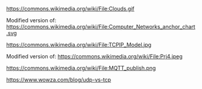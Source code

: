 https://commons.wikimedia.org/wiki/File:Clouds.gif

Modified version of:
https://commons.wikimedia.org/wiki/File:Computer_Networks_anchor_chart.svg

https://commons.wikimedia.org/wiki/File:TCPIP_Model.jpg

Modified version of:
https://commons.wikimedia.org/wiki/File:Prj4.jpeg

https://commons.wikimedia.org/wiki/File:MQTT_publish.png

https://www.wowza.com/blog/udp-vs-tcp

